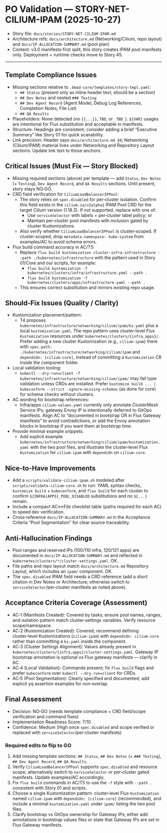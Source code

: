 <!-- Powered by BMAD™ Core → PO Validation Report -->

# PO Validation — STORY-NET-CILIUM-IPAM (2025-10-27)

- Story file: `docs/stories/STORY-NET-CILIUM-IPAM.md`
- Architecture refs: `docs/architecture.md` (Networking/Cilium, repo layout) and `docs/IP-ALLOCATION-SUMMARY.md` (pool plan)
- Context: v3.0 manifests‑first split; this story creates IPAM pool manifests only. Deployment + runtime checks move to Story 45.

---

## Template Compliance Issues

- Missing sections relative to `.bmad-core/templates/story-tmpl.yaml`:
  - `## Status` (present only as inline header text; should be a section)
  - `## Dev Notes` and nested `### Testing`
  - `## Dev Agent Record` (Agent Model, Debug Log References, Completion Notes, File List)
  - `## QA Results`
- Placeholders: None detected (no `{{...}}`, `TBD`, or `_TBD_`). `${VAR}` usages are intentional for Flux substitution and acceptable in manifests.
- Structure: Headings are consistent; consider adding a brief “Executive Summary” like Story 01 for quick scanability.
- Link precision: Header says `docs/architecture.md §9`; Networking (Cilium/IPAM) material lives under Networking and Repository Layout sections. Update link text to those anchors.

## Critical Issues (Must Fix — Story Blocked)

- Missing required sections (above) per template — add `Status`, `Dev Notes` (+ `Testing`), `Dev Agent Record`, and `QA Results` sections. Until present, story stays NO‑GO.
- CRD field verification for `CiliumLoadBalancerIPPool`:
  - The story relies on `spec.disabled` for per‑cluster isolation. Confirm this field exists in the `cilium.io/v2alpha1` IPAM Pool CRD for the target Cilium version (1.18.3). If not supported, replace with one of:
    - Use `serviceSelector` with labels + per‑cluster label policy; or
    - Maintain per‑cluster pool manifests with inclusion gated by cluster Kustomizations.
  - Also verify whether `CiliumLoadBalancerIPPool` is cluster‑scoped. If cluster‑scoped, drop `metadata.namespace: kube-system` from examples/AC to avoid schema errors.
- Flux build command accuracy in AC/T5:
  - Replace `flux build kustomization cluster-infra-infrastructure --path ./kubernetes/infrastructure` with the pattern used in Story 01/Core and our scripts, for example:
    - `flux build kustomization -f kubernetes/clusters/infra/infrastructure.yaml --path .`
    - `flux build kustomization -f kubernetes/clusters/apps/infrastructure.yaml --path .`
  - This ensures correct substitution and mirrors existing repo usage.

## Should‑Fix Issues (Quality / Clarity)

- Kustomization placement/pattern:
  - T4 proposes `kubernetes/infrastructure/networking/cilium/ipam/ks.yaml` plus a local `kustomization.yaml`. The repo pattern uses cluster‑level Flux `Kustomization` resources under `kubernetes/clusters/{infra,apps}/`. Prefer adding a new cluster Kustomization (e.g., `cilium-ipam`) there with `spec.path: ./kubernetes/infrastructure/networking/cilium/ipam` and `dependsOn: [cilium-core]`, instead of committing a `Kustomization` CR inside the component folder.
- Local validation tooling:
  - `kubectl --dry-run=client -f kubernetes/infrastructure/networking/cilium/ipam/` may fail type validation unless CRDs are installed. Prefer `kustomize build ... | kubeconform --strict -ignore-missing-schemas` (as done for core) for schema checks without clusters.
- AC wording for bootstrap references:
  - Infra/apps `cilium-values.yaml` currently only annotate ClusterMesh Service IPs; gateway Envoy IP is intentionally deferred to GitOps manifests. Align AC to “documented in bootstrap OR in Flux Gateway manifests” to avoid contradictions, or add the Envoy annotation blocks in bootstrap if you want them at bootstrap time.
- Provide minimal example snippets:
  - Add explicit example `kubernetes/infrastructure/networking/cilium/ipam/kustomization.yaml` with the two pool files, and illustrate the cluster‑level Flux `Kustomization` for `cilium-ipam` with `dependsOn` on `cilium-core`.

## Nice‑to‑Have Improvements

- Add a `scripts/validate-cilium-ipam.sh` modeled after `scripts/validate-cilium-core.sh` to run: YAML syntax checks, `kustomize build` + `kubeconform`, and `flux build` for each cluster to confirm `${INFRA|APPS}_POOL_DISABLED` substitutions and no `${...}` remain.
- Include a compact AC↔File checklist table (paths required for each AC) to speed dev verification.
- Cross‑reference `docs/IP-ALLOCATION-SUMMARY.md` in the Acceptance Criteria “Pool Segmentation” for clear source traceability.

## Anti‑Hallucination Findings

- Pool ranges and reserved IPs (100/110 infra, 120/121 apps) are documented in `docs/IP-ALLOCATION-SUMMARY.md` and reflected in `kubernetes/clusters/*/cluster-settings.yaml`. OK.
- File paths and repo layout match `docs/architecture.md` Repository Layout, which includes an `ipam/` component. OK.
- The `spec.disabled` IPAM field needs a CRD reference (add a short citation in Dev Notes or Architecture; otherwise switch to `serviceSelector`/per‑cluster manifests as noted above).

## Acceptance Criteria Coverage (Assessment)

- AC‑1 (Manifests Created): Covered by tasks; ensure pool names, ranges, and isolation pattern match cluster‑settings variables. Verify resource scope/namespace.
- AC‑2 (Kustomization Created): Covered; recommend defining cluster‑level Kustomizations (`cilium-ipam`) with `dependsOn: cilium-core` rather than committing a `ks.yaml` inside the component.
- AC‑3 (Cluster Settings Alignment): Values already present in `kubernetes/clusters/{infra,apps}/cluster-settings.yaml`. Gateway IP bootstrap annotation is optional vs Flux gateway manifests — clarify in AC.
- AC‑4 (Local Validation): Commands present; fix `flux build` flags and prefer `kubeconform` over `kubectl --dry-run=client` for CRDs.
- AC‑5 (Pool Segmentation): Clearly specified and documented; add explicit yq assertion examples for non‑overlap.

## Final Assessment

- Decision: NO‑GO (needs template compliance + CRD field/scope verification and command fixes)
- Implementation Readiness Score: 7/10
- Confidence: Medium (High once `spec.disabled` and scope verified or replaced with `serviceSelector`/per‑cluster manifests)

### Required edits to flip to GO
1) Add missing template sections: `## Status`, `## Dev Notes` (+ `### Testing`), `## Dev Agent Record`, `## QA Results`.
2) Verify `CiliumLoadBalancerIPPool` supports `spec.disabled` and resource scope; alternatively switch to `serviceSelector` or per‑cluster gated manifests. Update examples/AC accordingly.
3) Fix `flux build` commands in AC/T5 to use the `-f` style with `--path .` consistent with Story 01 and scripts.
4) Choose a single Kustomization pattern: cluster‑level Flux `Kustomization` named `cilium-ipam` with `dependsOn: [cilium-core]` (recommended), and include a minimal `kustomization.yaml` under `ipam/` listing the two pool files.
5) Clarify bootstrap vs GitOps ownership for Gateway IPs; either add annotations in bootstrap values files or state that Gateway IPs are set in Flux Gateway manifests.

